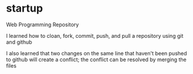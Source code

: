 # startup
Web Programming Repository

I learned how to cloan, fork, commit, push, and pull a repository using git and github

I also learned that two changes on the same line that haven't been pushed to github will create a conflict; the conflict can be resolved by merging the files